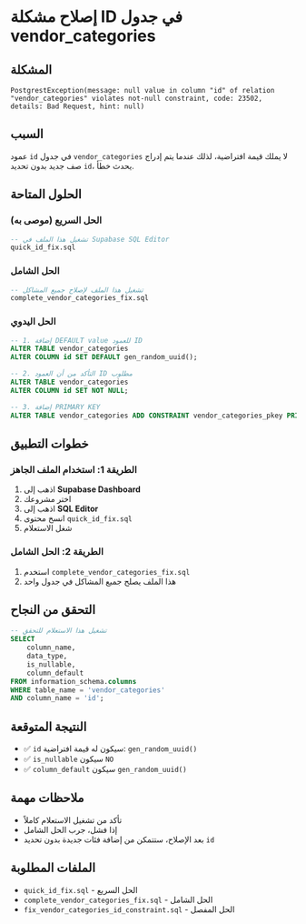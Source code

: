 # إصلاح مشكلة ID في جدول vendor_categories

## المشكلة
```
PostgrestException(message: null value in column "id" of relation "vendor_categories" violates not-null constraint, code: 23502, details: Bad Request, hint: null)
```

## السبب
عمود `id` في جدول `vendor_categories` لا يملك قيمة افتراضية، لذلك عندما يتم إدراج صف جديد بدون تحديد `id`، يحدث خطأ.

## الحلول المتاحة

### الحل السريع (موصى به)
```sql
-- تشغيل هذا الملف في Supabase SQL Editor
quick_id_fix.sql
```

### الحل الشامل
```sql
-- تشغيل هذا الملف لإصلاح جميع المشاكل
complete_vendor_categories_fix.sql
```

### الحل اليدوي
```sql
-- 1. إضافة DEFAULT value للعمود ID
ALTER TABLE vendor_categories 
ALTER COLUMN id SET DEFAULT gen_random_uuid();

-- 2. التأكد من أن العمود ID مطلوب
ALTER TABLE vendor_categories 
ALTER COLUMN id SET NOT NULL;

-- 3. إضافة PRIMARY KEY
ALTER TABLE vendor_categories ADD CONSTRAINT vendor_categories_pkey PRIMARY KEY (id);
```

## خطوات التطبيق

### الطريقة 1: استخدام الملف الجاهز
1. اذهب إلى **Supabase Dashboard**
2. اختر مشروعك
3. اذهب إلى **SQL Editor**
4. انسخ محتوى `quick_id_fix.sql`
5. شغل الاستعلام

### الطريقة 2: الحل الشامل
1. استخدم `complete_vendor_categories_fix.sql`
2. هذا الملف يصلح جميع المشاكل في جدول واحد

## التحقق من النجاح
```sql
-- تشغيل هذا الاستعلام للتحقق
SELECT 
    column_name,
    data_type,
    is_nullable,
    column_default
FROM information_schema.columns 
WHERE table_name = 'vendor_categories'
AND column_name = 'id';
```

## النتيجة المتوقعة
- ✅ `id` سيكون له قيمة افتراضية: `gen_random_uuid()`
- ✅ `is_nullable` سيكون `NO`
- ✅ `column_default` سيكون `gen_random_uuid()`

## ملاحظات مهمة
- تأكد من تشغيل الاستعلام كاملاً
- إذا فشل، جرب الحل الشامل
- بعد الإصلاح، ستتمكن من إضافة فئات جديدة بدون تحديد `id`

## الملفات المطلوبة
- `quick_id_fix.sql` - الحل السريع
- `complete_vendor_categories_fix.sql` - الحل الشامل
- `fix_vendor_categories_id_constraint.sql` - الحل المفصل





